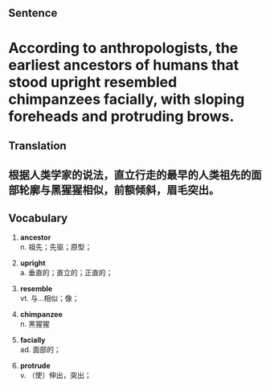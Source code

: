 ## Sentence

<h1>According to anthropologists, the earliest ancestors of humans that stood upright resembled chimpanzees facially, with sloping foreheads and protruding brows.</h1>

## Translation

<h2>根据人类学家的说法，直立行走的最早的人类祖先的面部轮廓与黑猩猩相似，前额倾斜，眉毛突出。</h2>


## Vocabulary     

1. **ancestor**     
n. 祖先；先驱；原型；       

2. **upright**      
a. 垂直的；直立的；正直的；       

3. **resemble**        
vt. 与...相似；像；       

4. **chimpanzee**        
n. 黑猩猩      

5. **facially**      
ad. 面部的；       

6. **protrude**       
v. （使）伸出，突出；    

